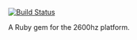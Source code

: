 [![Build Status](https://secure.travis-ci.org/edouardswiac/sifflet.png)](http://travis-ci.org/edouardswiac/sifflet)

A Ruby gem for the 2600hz platform.
